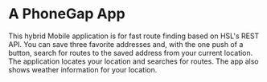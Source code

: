 # A PhoneGap App

This hybrid Mobile application is for fast route finding based on HSL's REST API. 
You can save three favorite addresses and, with the one push of a button, search for routes to the saved address from your current location. 
The application locates your location and searches for routes. The app also shows weather information for your location.

